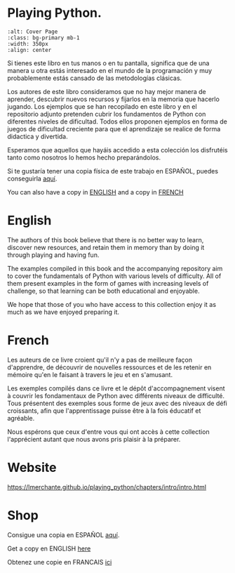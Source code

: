 # Playing Python.

```{image} notebooks/cover/3DcoverSP.png
:alt: Cover Page
:class: bg-primary mb-1
:width: 350px
:align: center
```

Si tienes este libro en tus manos o en tu pantalla, significa que de una manera u otra estás interesado en el mundo de la programación y muy probablemente estás cansado de las metodologías clásicas.

Los autores de este libro consideramos que no hay mejor manera de aprender, descubrir nuevos recursos y fijarlos en la memoria que hacerlo jugando.
Los ejemplos que se han recopilado en este libro y en el repositorio adjunto pretenden cubrir los fundamentos de Python con diferentes niveles de dificultad. Todos ellos proponen ejemplos en forma de juegos de dificultad creciente para que el aprendizaje se realice de forma didactica y divertida.

Esperamos que aquellos que hayáis accedido a esta colección los disfrutéis tanto como nosotros lo hemos hecho preparándolos.

Si te gustaría tener una copia física de este trabajo en ESPAÑOL, puedes conseguirla [aquí](https://www.amazon.es/Playing-Python-Divi%C3%A9rtete-programando/dp/B0CKL7SMYP/).

You can also have a copy in [ENGLISH](https://www.amazon.com/Playing-Python-Have-fun-coding/dp/B0CKLC2GVY) and a copy in [FRENCH](https://www.amazon.fr/Playing-Python-Amusez-vous-%C3%A0-programmer/dp/B0CKL7WNXG/)

# English

The authors of this book believe that there is no better way to learn, discover new resources, and retain them in memory than by doing it through playing and having fun.

The examples compiled in this book and the accompanying repository aim to cover the fundamentals of Python with various levels of difficulty. All of them present examples in the form of games with increasing levels of challenge, so that learning can be both educational and enjoyable.

We hope that those of you who have access to this collection enjoy it as much as we have enjoyed preparing it.

# French

Les auteurs de ce livre croient qu'il n'y a pas de meilleure façon d'apprendre, de découvrir de nouvelles ressources et de les retenir en mémoire qu'en le faisant à travers le jeu et en s'amusant.

Les exemples compilés dans ce livre et le dépôt d'accompagnement visent à couvrir les fondamentaux de Python avec différents niveaux de difficulté. Tous présentent des exemples sous forme de jeux avec des niveaux de défi croissants, afin que l'apprentissage puisse être à la fois éducatif et agréable.

Nous espérons que ceux d'entre vous qui ont accès à cette collection l'apprécient autant que nous avons pris plaisir à la préparer.

# Website

https://lmerchante.github.io/playing_python/chapters/intro/intro.html

# Shop

Consigue una copia en ESPAÑOL [aquí](https://www.amazon.es/Playing-Python-Divi%C3%A9rtete-programando/dp/B0CKL7SMYP/).

Get a copy en ENGLISH [here](https://www.amazon.com/Playing-Python-Have-fun-coding/dp/B0CKLC2GVY)

Obtenez une copie en FRANCAIS [ici](https://www.amazon.fr/Playing-Python-Amusez-vous-%C3%A0-programmer/dp/B0CKL7WNXG/)